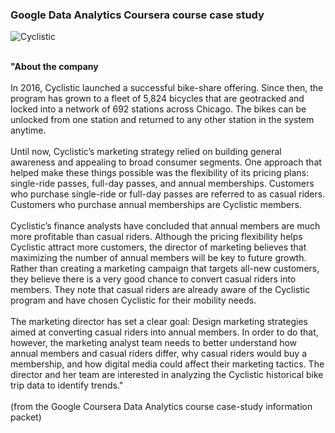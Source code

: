 ### Google Data Analytics Coursera course case study

![Cyclistic](https://miro.medium.com/v2/resize:fit:586/format:webp/1*ddC1KfTAHBXjmGseS2drRw.png)

<br>
<b>"About the company</b>
<br><br>
In 2016, Cyclistic launched a successful bike-share offering. Since then, the program has grown to a fleet of 5,824 bicycles that
are geotracked and locked into a network of 692 stations across Chicago. The bikes can be unlocked from one station and
returned to any other station in the system anytime.
<br><br>
Until now, Cyclistic’s marketing strategy relied on building general awareness and appealing to broad consumer segments.
One approach that helped make these things possible was the flexibility of its pricing plans: single-ride passes, full-day passes,
and annual memberships. Customers who purchase single-ride or full-day passes are referred to as casual riders. Customers
who purchase annual memberships are Cyclistic members.
<br><br>
Cyclistic’s finance analysts have concluded that annual members are much more profitable than casual riders. Although the
pricing flexibility helps Cyclistic attract more customers, the director of marketing believes that maximizing the number of annual members will
be key to future growth. Rather than creating a marketing campaign that targets all-new customers, they believe there is a
very good chance to convert casual riders into members. They note that casual riders are already aware of the Cyclistic
program and have chosen Cyclistic for their mobility needs.
<br><br>
The marketing director has set a clear goal: Design marketing strategies aimed at converting casual riders into annual members. In order to
do that, however, the marketing analyst team needs to better understand how annual members and casual riders differ, why
casual riders would buy a membership, and how digital media could affect their marketing tactics. The director and her team are
interested in analyzing the Cyclistic historical bike trip data to identify trends."
<br><br>
(from the Google Coursera Data Analytics course case-study information packet)
